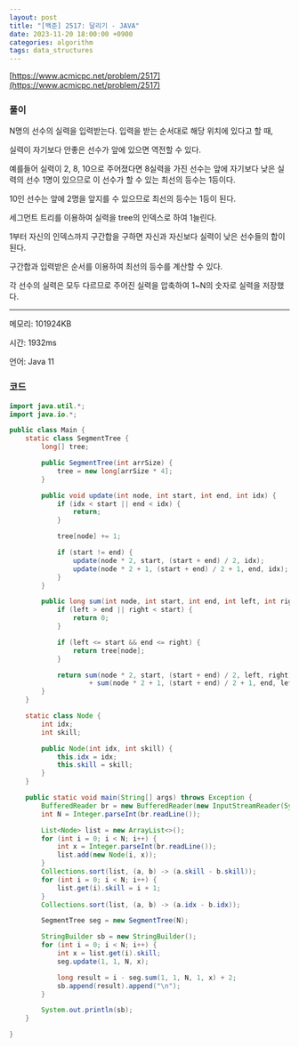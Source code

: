 ```yaml
---
layout: post
title: "[백준] 2517: 달리기 - JAVA"
date: 2023-11-20 18:00:00 +0900
categories: algorithm
tags: data_structures
---
```


[https://www.acmicpc.net/problem/2517](https://www.acmicpc.net/problem/2517)

### 풀이

N명의 선수의 실력을 입력받는다. 입력을 받는 순서대로 해당 위치에 있다고 할 때,

실력이 자기보다 안좋은 선수가 앞에 있으면 역전할 수 있다.

예를들어 실력이 2, 8, 10으로 주어졌다면 8실력을 가진 선수는 앞에 자기보다 낮은 실력의 선수 1명이 있으므로 이 선수가 할 수 있는 최선의 등수는 1등이다.

10인 선수는 앞에 2명을 앞지를 수 있으므로 최선의 등수는 1등이 된다.

세그먼트 트리를 이용하여 실력을 tree의 인덱스로 하여 1늘린다.

1부터 자신의 인덱스까지 구간합을 구하면 자신과 자신보다 실력이 낮은 선수들의 합이 된다.

구간합과 입력받은 순서를 이용하여 최선의 등수를 계산할 수 있다.

각 선수의 실력은 모두 다르므로 주어진 실력을 압축하여 1~N의 숫자로 실력을 저장했다.

---

메모리: 101924KB

시간: 1932ms

언어: Java 11

### 코드

```java
import java.util.*;
import java.io.*;

public class Main {
    static class SegmentTree {
        long[] tree;

        public SegmentTree(int arrSize) {
            tree = new long[arrSize * 4];
        }

        public void update(int node, int start, int end, int idx) {
            if (idx < start || end < idx) {
                return;
            }

            tree[node] += 1;

            if (start != end) {
                update(node * 2, start, (start + end) / 2, idx);
                update(node * 2 + 1, (start + end) / 2 + 1, end, idx);
            }
        }

        public long sum(int node, int start, int end, int left, int right) {
            if (left > end || right < start) {
                return 0;
            }

            if (left <= start && end <= right) {
                return tree[node];
            }

            return sum(node * 2, start, (start + end) / 2, left, right)
                    + sum(node * 2 + 1, (start + end) / 2 + 1, end, left, right);
        }
    }

    static class Node {
        int idx;
        int skill;

        public Node(int idx, int skill) {
            this.idx = idx;
            this.skill = skill;
        }
    }

    public static void main(String[] args) throws Exception {
        BufferedReader br = new BufferedReader(new InputStreamReader(System.in));
        int N = Integer.parseInt(br.readLine());

        List<Node> list = new ArrayList<>();
        for (int i = 0; i < N; i++) {
            int x = Integer.parseInt(br.readLine());
            list.add(new Node(i, x));
        }
        Collections.sort(list, (a, b) -> (a.skill - b.skill));
        for (int i = 0; i < N; i++) {
            list.get(i).skill = i + 1;
        }
        Collections.sort(list, (a, b) -> (a.idx - b.idx));

        SegmentTree seg = new SegmentTree(N);

        StringBuilder sb = new StringBuilder();
        for (int i = 0; i < N; i++) {
            int x = list.get(i).skill;
            seg.update(1, 1, N, x);

            long result = i - seg.sum(1, 1, N, 1, x) + 2;
            sb.append(result).append("\n");
        }

        System.out.println(sb);
    }

}
```

